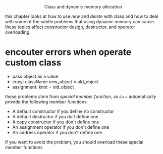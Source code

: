 <center>Class and dynamic memory allocation</center>

this chapter looks at how to use *new* and *delete* with class and how to deal with some of the subtle problems that using dynamic memory can cause. these topics affect constructor design, destructor, and operator overloading.

# encouter errors when operate custom class
* pass object as a value
* copy: className new_object = old_object
* assignment: knot = old_object

these problems stem from *special member function*, as c++ automatically provide the following member functions
* A default constructor if you define no constructor
* A default destructor if you do't define one
* A copy constructor if you don't define one
* An assignment operator if you don't define one
* An address operator if you don't define one

if you want to avoid the problem, you should overload these special member functions


